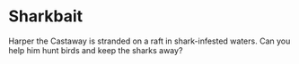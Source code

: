 # Sharkbait
Harper the Castaway is stranded on a raft in shark-infested waters. Can you help him hunt birds and keep the sharks away?
